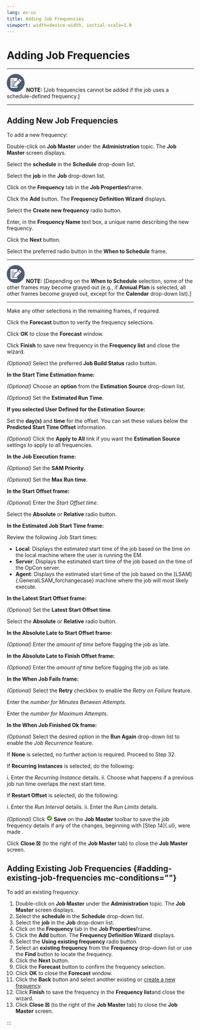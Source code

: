 ```yaml
---
lang: en-us
title: Adding Job Frequencies
viewport: width=device-width, initial-scale=1.0
---
```


#  Adding Job Frequencies

  -------------------------------------------------------------------------------------------------------------------------------- -------------------------------------------------------------------------------------------------------
  ![White pencil/paper icon on gray circular background](../../../Resources/Images/note-icon(48x48).png "Note icon")   **NOTE:** [Job frequencies cannot be added if the job uses a schedule-defined frequency.]
  -------------------------------------------------------------------------------------------------------------------------------- -------------------------------------------------------------------------------------------------------

## Adding New Job Frequencies

To add a new frequency:

Double-click on **Job Master** under the **Administration** topic. The
**Job Master** screen displays.

Select the **schedule** in the **Schedule** drop-down list.

Select the **job** in the **Job** drop-down list.

Click on the **Frequency** tab in the **Job Properties**frame.

Click the **Add** button. The **Frequency Definition Wizard** displays.

Select the **Create new frequency** radio button.

Enter, in the **Frequency Name** text box, a unique name describing the
new frequency.

Click the **Next** button.

Select the preferred radio button in the **When to Schedule** frame.

  -------------------------------------------------------------------------------------------------------------------------------- -------------------------------------------------------------------------------------------------------------------------------------------------------------------------------------------------------------------------------------------------
  ![White pencil/paper icon on gray circular background](../../../Resources/Images/note-icon(48x48).png "Note icon")   **NOTE:** [Depending on the **When to Schedule** selection, some of the other frames may become grayed out (e.g., if **Annual Plan** is selected, all other frames become grayed out, except for the **Calendar** drop-down list).]
  -------------------------------------------------------------------------------------------------------------------------------- -------------------------------------------------------------------------------------------------------------------------------------------------------------------------------------------------------------------------------------------------

Make any other selections in the remaining frames, if required.

Click the **Forecast** button to verify the frequency selections.

Click **OK** to close the **Forecast** window.

Click **Finish** to save new frequency in the **Frequency list** and
close the wizard.

*(Optional)* Select the preferred **Job Build Status**
radio button.

**In the Start Time Estimation frame:**

*(Optional)* Choose an **option** from the **Estimation
Source** drop-down list.

*(Optional)* Set the **Estimated Run Time**.

**If you selected User Defined for the Estimation Source:**

Set the **day(s)** and **time** for the offset. You can set these values
below the **Predicted Start Time Offset** information.

*(Optional)* Click the **Apply to All** link if you want
the **Estimation Source** settings to apply to all frequencies.

**In the Job Execution frame:**

*(Optional)* Set the **SAM Priority**.

*(Optional)* Set the **Max Run time**.

**In the Start Offset frame:**

*(Optional)* Enter the *Start Offset time*.

Select the **Absolute** or **Relative** radio button.

**In the Estimated Job Start Time frame:**

Review the following Job Start times:

-   **Local**: Displays the estimated start time of the job based on the
    time on the local machine where the user is running the EM.
-   **Server**: Displays the estimated start time of the job based on
    the time of the OpCon server.
-   **Agent**: Displays the estimated start time of the job based on the
    [LSAM]{.GeneralLSAM_forchangecase} machine where the job will most     likely execute.

**In the Latest Start Offset frame:**

*(Optional)* Set the **Latest Start Offset time**.

Select the **Absolute** or **Relative** radio button.

**In the Absolute Late to Start Offset frame:**

*(Optional)* Enter the *amount of time* before flagging
the job as late.

**In the Absolute Late to Finish Offset frame:**

*(Optional)* Enter the *amount of time* before flagging
the job as late.

**In the When Job Fails frame:**

*(Optional)* Select the **Retry** checkbox to enable the
*Retry on Failure* feature.

Enter the *number for Minutes Between Attempts*.

Enter the *number for Maximum Attempts*.

**In the When Job Finished Ok frame:**

*(Optional)* Select the desired option in the **Run
Again** drop-down list to enable the *Job Recurrence* feature.

If **None** is selected, no further action is required. Proceed to Step
32.

If **Recurring Instances** is selected, do the following:

i.  Enter the *Recurring Instance* details.
ii. Choose what happens if a previous job run time overlaps the next
    start time.

If **Restart Offset** is selected, do the following:

i.  Enter the *Run Interval* details.
ii. Enter the *Run Limits* details.

*(Optional)* Click
![](../../../Resources/Images/EM/EMsave.png) **Save** on the **Job
Master** toolbar to save the job frequency details if any of the
changes, beginning with [Step 14]{.ul}, were made .

Click **Close ☒** (to the right of the **Job Master** tab) to close the
**Job Master** screen.



## Adding Existing Job Frequencies {#adding-existing-job-frequencies mc-conditions=""}

To add an existing frequency:

1.  Double-click on **Job Master** under the **Administration** topic.
    The **Job Master** screen displays.
2.  Select the **schedule** in the **Schedule** drop-down list.
3.  Select the **job** in the **Job** drop-down list.
4.  Click on the **Frequency** tab in the **Job Properties**frame.
5.  Click the **Add** button. The **Frequency Definition Wizard**
    displays.
6.  Select the **Using existing frequency** radio button.
7.  Select an **existing frequency** from the **Frequency** drop-down
    list or use the **Find** button to locate the frequency.
8.  Click the **Next** button.
9.  Click the **Forecast** button to confirm the frequency selection.
10. Click **OK** to close the **Forecast** window.
11. Click the **Back** button and select another existing or [create a     new frequency](#Adding_New_Job_Frequency).
12. Click **Finish** to save the frequency in the **Frequency list**and
    close the wizard.
13. Click **Close ☒** (to the right of the **Job Master** tab) to close
    the **Job Master** screen.


:::

 

